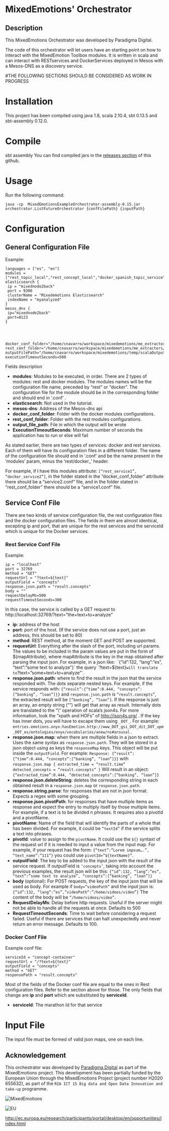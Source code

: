 # MixedEmotions' Orchestrator

## Description

This MixedEmotions Orchestrator was developed by Paradigma Digital.

The code of this orchestrator will let users have an starting point on how to interact with the MixedEmotion Toolbox modules. It is written in scala and can interact with RESTservices and DockerServices deployed in Mesos with a Mesos-DNS as a discovery service.

#THE FOLLOWING SECTIONS SHOULD BE CONSIDERED AS WORK IN PROGRESS

# Installation
This project has been compiled using java 1.8, scala 2.10.4, sbt 0.13.5 and sbt-assembly 0.12.0.

# Compile
sbt assembly
You can find compiled jars in the [releases section](https://github.com/MixedEmotions/Orchestrator/releases) of this github.

# Usage
Run the following command:


`java -cp  MixedEmotionsExampleOrchestrator-assembly-0.15.jar orchestrator.ListFutureOrchestrator {confFilePath} {inputPath}`


# Configuration

## General Configuration File


Example:


	languages = ["es", "en"]
	modules = ["rest_topic_local","rest_concept_local","docker_spanish_topic_service"]
	elasticsearch {
	 ip = "mixednode2back"
	 port = 9300
	 clusterName = "Mixedemotions Elasticsearch"
	 indexName = "myanalyzed"
	}
	mesos_dns {
	 ip="mixednode2back"
	 port=8123
	}




	docker_conf_folder="/home/cnavarro/workspace/mixedemotions/me_extractors/DockerSparkPipeline/src/main/resources/dockerServices/"
	rest_conf_folder="/home/cnavarro/workspace/mixedemotions/me_extractors/DockerSparkPipeline/src/main/resources/restServices/"
	outputFilePath="/home/cnavarro/workspace/mixedemotions/temp/scalaOutputOut.txt"
	executionTimeoutSeconds=500




Fields description

 
* **modules**: Modules to be executed, in order. There are 2 types of modules: rest and docker modules. The modules names will be the configuration file name, preceded by “rest” or “docker”. The configuration file for the module should be in the corresponding folder and should end in ‘.conf’ .
* **elasticsearch**: Not used in the tutorial.
* **mesos-dns**: Address of the Mesos-dns api
* **docker_conf_folder**: Folder with the docker modules configurations.
* **rest_conf_folder**: Folder with the rest modules configurations.
* **output_file_path**: File in which the output will be wrote
* **ExecutionTimeoutSeconds**: Maximum number of seconds the application has to run or else will fail




As stated earlier, there are two types of services: docker and rest services. Each of them will have its configuration files in a different folder. The name of the configuration file should end in ‘.conf’ and be the name present in the ‘modules’ param, minus the ‘rest/docker_’ header.


For example, if I have this modules attribute: `[“rest_service1”, “docker_service2”]`, in the folder stated in the “docker_conf_folder” attribute there should be a “service2.conf” file, and in the folder stated in “rest_conf_folder” there should be a “service1.conf” file.




## Service Conf File
There are two kinds of service configuration file, the rest configuration files and the docker configuration files. The fields in them are almost identical, excepting ip and port, that are unique for the rest services and the serviceId which is unique for the Docker services.

### Rest Service Conf File

Example:

	ip = "localhost"
	port = 32769
	method = "GET"
	requestUrl = "?text=${text}"
	outputField = "concepts"
	response.json.path = "result.concepts"
	body = ""
	requestDelayMs=500
	requestTimeoutSeconds=300




In this case, the service is called by a GET request to http://localhost:32769/?text=”the+text+to+analyze”


* **ip**: address of the host
* **port**: port of the host. (If the service does not use a port, just an address, this should be set to 80)
* **method**: REST method, at the moment GET and POST are supported.
* **requestUrl**: Everything after the slash of the port, including url params. The values to be included in the param values are put in the form of ${mapAttribute}, where mapAttribute is the key in the map obtained  after parsing the input json. For example, in a json like: 
  `{“id”:132, “lang”:”es”, “text”:”some text to analyze”}` the query `?text=${text}` will translate to `?text=”some+text+to+analyze”`. 
* **response.json.path**: where to find the result in the json that the service responded with. The dots separate nested keys. For example, if the service responds with:
	`{“result”:{“time”:0.444, “concepts”:[“banking”, “loan”]}}`
 and `response.json.path` is `“result.concepts”`, the extracted result will be `[“banking”, “loan”]`.
 If the response is just an array, an empty string (“”) will get that array as result.
 Internally dots are translated to the “\” operation of scala’s json4s. For more information, look the “xpath and HOFs” of http://json4s.org/ . If the key has inner dots, you will have to escape them using `_DOT_`. For example: `entries.emotions.onyx:hasEmotion.http://www_DOT_gsi_DOT_dit_DOT_upm_DOT_es/ontologies/onyx/vocabularies/anew/ns#arousal` .
* **response.json.map**: when there are multiple fields in a json to extract. Uses the same syntax as `response.json.path`. They will be stored in a json object using as keys the `responseMap` keys. This object will be put inside the `outputField`. 
 For example:
 `Response: {“result”:{“time”:0.444, “concepts”:[“banking”, “loan”]}}` with 
	`response.json.map {
 		extracted_time = “result.time”
		detected_concepts = “result.concepts”
	}`
 Will result in an object: `{“extracted_time”:0.444, “detected_concepts”:[“banking”, “loan”]}`
* **response.json.deleteString**: deletes the corresponding string in each obtained result in a `response.json.map` or `response.json.path`.
* **response.string.parse**: for responses that are not in json format. Expects a regex with some grouping.
* **response.json.pivotPath**: for responses that have multiple items as response and expect the entry to multiply itself by those multiple items. For example, if a text is to be divided n phrases. It requires also a pivotId and a pivotName.
* **pivotName**: Name of the field that will identify the parts of a whole that has been divided. For example, it could be `“textId”` if the service splits a text into phrases.
* **pivotId**: value to assign to the `pivotName`. It could use the `${}` syntaxt of the request url if it is needed to input a value from the input map. For example, if your request has the form: `{“text”:”Lorem impsum….”, “text_name”:”111”}` you could use `pivotId=”${textName}”`.
* **outputField**: The key to be added to the input json with the result of the service request. If outputField is `‘concepts’`, taking into account the previous examples, the result json will be this:
	 `{“id”:132, “lang”:”es”, “text”:”some text to analyze”, “concepts”:[“banking”, “loan”]}`
* **body** (optional): For POST requests, the key of the input json that will be used as body. For example if `body=”videoPath”` and the input json is: `{“id”:132, “lang”:”es”,”videoPath”:”/home/videos/video”}`
 The content of the body will be `“/home/videos/video”`.
* **RequestDelayMs**: Delay before http requests. Useful if the server might not be able to handle all the requests at once. Defaults to 500
* **RequestTimeoutSeconds**: Time to wait before considering a request failed. Useful if there are services that can halt unexpectedly and never return an error message. Defaults to 100.










### Docker Conf File
Example conf file:


	serviceId = "concept-container"
	requestUrl = "/?text=${text}"
	outputField = "concepts"
	method = "GET"
	responsePath = "result.concepts"



Most of the fields of the Docker conf file are equal to the ones in Rest configuration files. Refer to the section above for those. The only fields that change are **ip** and **port** which are substituted by **serviceId**.

* **serviceId**: The marathon Id for that service




# Input File
The input file must be formed of valid json maps, one on each line.

## Acknowledgement

This orchestrator was developed by [Paradigma Digital](https://en.paradigmadigital.com/) as part of the MixedEmotions project. This development has been partially funded by the European Union through the MixedEmotions Project (project number H2020 655632), as part of the `RIA ICT 15 Big data and Open Data Innovation and take-up` programme.

![MixedEmotions](https://raw.githubusercontent.com/MixedEmotions/MixedEmotions/master/img/me.png) 

![EU](https://raw.githubusercontent.com/MixedEmotions/MixedEmotions/master/img/H2020-Web.png)

 http://ec.europa.eu/research/participants/portal/desktop/en/opportunities/index.html
